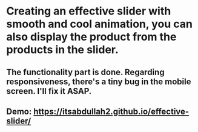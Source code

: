# Creating an effective slider with smooth and cool animation, you can also display the product from the products in the slider.
## The functionality part is done. Regarding responsiveness, there's a tiny bug in the mobile screen. I'll fix it ASAP.
## Demo: https://itsabdullah2.github.io/effective-slider/
